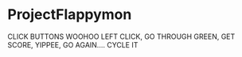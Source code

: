 # ProjectFlappymon
CLICK BUTTONS
WOOHOO
LEFT CLICK, GO THROUGH GREEN, GET SCORE, YIPPEE, GO AGAIN....
CYCLE IT
